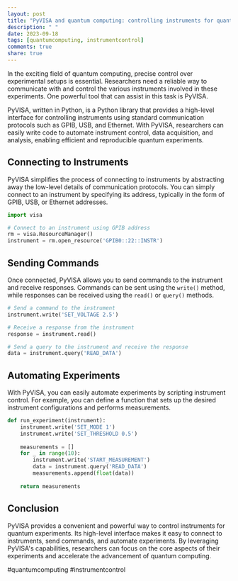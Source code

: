```yaml
---
layout: post
title: "PyVISA and quantum computing: controlling instruments for quantum experiments"
description: " "
date: 2023-09-18
tags: [quantumcomputing, instrumentcontrol]
comments: true
share: true
---
```


In the exciting field of quantum computing, precise control over experimental setups is essential. Researchers need a reliable way to communicate with and control the various instruments involved in these experiments. One powerful tool that can assist in this task is PyVISA.

PyVISA, written in Python, is a Python library that provides a high-level interface for controlling instruments using standard communication protocols such as GPIB, USB, and Ethernet. With PyVISA, researchers can easily write code to automate instrument control, data acquisition, and analysis, enabling efficient and reproducible quantum experiments.

## Connecting to Instruments

PyVISA simplifies the process of connecting to instruments by abstracting away the low-level details of communication protocols. You can simply connect to an instrument by specifying its address, typically in the form of GPIB, USB, or Ethernet addresses. 

```python
import visa

# Connect to an instrument using GPIB address
rm = visa.ResourceManager()
instrument = rm.open_resource('GPIB0::22::INSTR')
```

## Sending Commands

Once connected, PyVISA allows you to send commands to the instrument and receive responses. Commands can be sent using the `write()` method, while responses can be received using the `read()` or `query()` methods.

```python
# Send a command to the instrument
instrument.write('SET_VOLTAGE 2.5')

# Receive a response from the instrument
response = instrument.read()

# Send a query to the instrument and receive the response
data = instrument.query('READ_DATA')
```

## Automating Experiments

With PyVISA, you can easily automate experiments by scripting instrument control. For example, you can define a function that sets up the desired instrument configurations and performs measurements.

```python
def run_experiment(instrument):
    instrument.write('SET_MODE 1')
    instrument.write('SET_THRESHOLD 0.5')
  
    measurements = []
    for _ in range(10):
        instrument.write('START_MEASUREMENT')
        data = instrument.query('READ_DATA')
        measurements.append(float(data))
      
    return measurements
```

## Conclusion

PyVISA provides a convenient and powerful way to control instruments for quantum experiments. Its high-level interface makes it easy to connect to instruments, send commands, and automate experiments. By leveraging PyVISA's capabilities, researchers can focus on the core aspects of their experiments and accelerate the advancement of quantum computing.

#quantumcomputing #instrumentcontrol